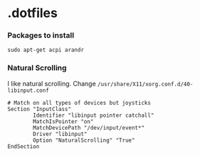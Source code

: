 # .dotfiles
### Packages to install
`sudo apt-get acpi arandr`

### Natural Scrolling
I like natural scrolling. Change `/usr/share/X11/xorg.conf.d/40-libinput.conf`

```
# Match on all types of devices but joysticks
Section "InputClass"
        Identifier "libinput pointer catchall"
        MatchIsPointer "on"
        MatchDevicePath "/dev/input/event*"
        Driver "libinput"
        Option "NaturalScrolling" "True"
EndSection
```
